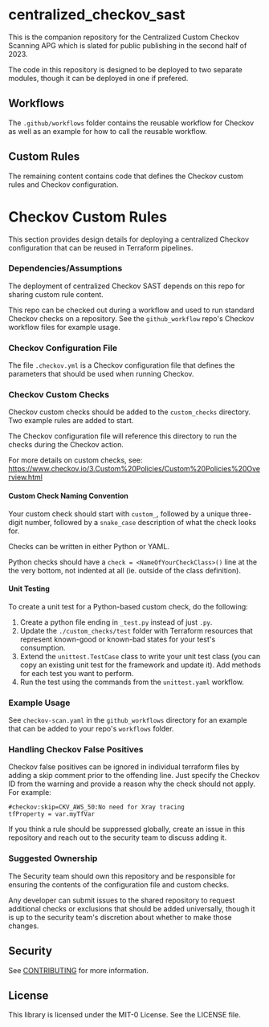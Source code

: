 # centralized_checkov_sast

This is the companion repository for the Centralized Custom Checkov Scanning APG which is slated for public publishing in the second half of 2023.

The code in this repository is designed to be deployed to two separate modules, though it can be deployed in one if prefered.

## Workflows

The `.github/workflows` folder contains the reusable workflow for Checkov as well as an example for how to call the reusable workflow.

## Custom Rules

The remaining content contains code that defines the Checkov custom rules and Checkov configuration.

# Checkov Custom Rules

This section provides design details for deploying a centralized Checkov configuration that can be reused in Terraform pipelines.

### Dependencies/Assumptions

The deployment of centralized Checkov SAST depends on this repo for sharing custom rule content.

This repo can be checked out during a workflow and used to run standard Checkov checks on a repository. See the `github_workflow` repo's Checkov workflow files for example usage.

### Checkov Configuration File

The file `.checkov.yml` is a Checkov configuration file that defines the parameters that should be used when running Checkov.

### Checkov Custom Checks

Checkov custom checks should be added to the `custom_checks` directory. Two example rules are added to start.

The Checkov configuration file will reference this directory to run the checks during the Checkov action.

For more details on custom checks, see: https://www.checkov.io/3.Custom%20Policies/Custom%20Policies%20Overview.html

#### Custom Check Naming Convention

Your custom check should start with `custom_`, followed by a unique three-digit number, followed by a `snake_case` description of what the check looks for.

Checks can be written in either Python or YAML.

Python checks should have a `check = <NameOfYourCheckClass>()` line at the the very bottom, not indented at all (ie. outside of the class definition).

#### Unit Testing 

To create a unit test for a Python-based custom check, do the following:

1. Create a python file ending in `_test.py` instead of just `.py`.
2. Update the `./custom_checks/test` folder with Terraform resources that represent known-good or known-bad states for your test's consumption.
3. Extend the `unittest.TestCase` class to write your unit test class (you can copy an existing unit test for the framework and update it). Add methods for each test you want to perform.
4. Run the test using the commands from the `unittest.yaml` workflow.

### Example Usage

See `checkov-scan.yaml` in the `github_workflows` directory for an example that can be added to your repo's `workflows` folder.

### Handling Checkov False Positives

Checkov false positives can be ignored in individual terraform files by adding a skip comment prior to the offending line. Just specify the Checkov ID from the warning and provide a reason why the check should not apply. For example:
```hcl
#checkov:skip=CKV_AWS_50:No need for Xray tracing
tfProperty = var.myTfVar
```

If you think a rule should be suppressed globally, create an issue in this repository and reach out to the security team to discuss adding it.

### Suggested Ownership

The Security team should own this repository and be responsible for ensuring the contents of the configuration file and custom checks.

Any developer can submit issues to the shared repository to request additional checks or exclusions that should be added universally, though it is up to the security team's discretion about whether to make those changes.

## Security

See [CONTRIBUTING](CONTRIBUTING.md#security-issue-notifications) for more information.

## License

This library is licensed under the MIT-0 License. See the LICENSE file.
